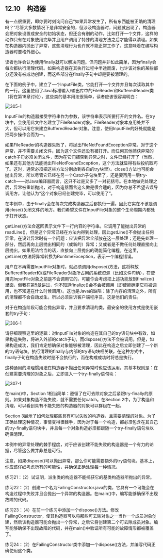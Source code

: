 ## 12.10　构造器

有一点很重要，即你要时刻询问自己“如果异常发生了，所有东西能被正确的清理吗？”尽管大多数情况下是非常安全的，但涉及构造器时，问题就出现了。构造器会把对象设置成安全的初始状态，但还会有别的动作，比如打开一个文件，这样的动作只有在对象使用完毕并且用户调用了特殊的清理方法之后才能得以清理。如果在构造器内抛出了异常，这些清理行为也许就不能正常工作了。这意味着在编写构造器时要格外细心。

读者也许会认为使用finally就可以解决问题。但问题并非如此简单，因为finally会每次都执行清理代码。如果构造器在其执行过程中半途而废，也许该对象的某些部分还没有被成功创建，而这些部分在finally子句中却是要被清理的。

在下面的例子中，建立了一个InputFile类，它能打开一个文件并且每次读取其中的一行。这里使用了Java标准输入/输出库中的FileReader和BufferedReader类（将在第18章讨论），这些类的基本用法很简单，读者应该很容易明白：

![305-1](../Images/image03041.jpeg)

InputFile的构造器接受字符串作为参数，该字符串表示所要打开的文件名。在try块中，会使用此文件名建立了FileReader对象。FileReader对象本身用处并不大，但可以用它来建立BufferedReader对象。注意，使用InputFile的好处就能是把两步操作合而为一。

如果FileReader的构造器失败了，将抛出FileNotFoundException异常。对于这个异常，并不需要关闭文件，因为这个文件还没有被打开。而任何其他捕获异常的catch子句必须关闭文件，因为在它们捕获到异常之时，文件已经打开了（当然，如果还有其他方法能抛出FileNotFoundException，这个方法就显得有些投机取巧了。这时，通常必须把这些方法分别放到各自的try块里）。close()方法也可能会抛出异常，所以尽管它已经在另一个Catch子句块里了，还是要再用一层try-catch——对Java编译器而言，这只不过是又多了一对花括号。在本地做完处理之后，异常被重新抛出，对于构造器而言这么做是很合适的，因为你总不希望去误导调用方，让他认为“这个对象已经创建完毕，可以使用了”。

在本例中，由于finally会在每次完成构造器之后都执行一遍，因此它实在不该是调用close()关闭文件的地方。我们希望文件在InputFile对象的整个生命周期内都处于打开状态。

getLine()方法会返回表示文件下一行内容的字符串。它调用了能抛出异常的readLine()，但是这个异常已经在方法内得到处理，因此getLine()不会抛出任何异常。在设计异常时有一个问题：应该把异常全部放在这一层处理；还是先处理一部分，然后再向上层抛出相同的（或新的）异常；又或者是不做任何处理直接向上层抛出。如果用法恰当的话，直接向上层抛出的确能简化编程。在这里，getLine()方法将异常转换为RuntimeException，表示一个编程错误。

用户在不再需要InputFile对象时，就必须调用dispose()方法，这将释放BufferedReader和/或FileReader对象所占用的系统资源（比如文件句柄），在使用完InputFile对象之前是不会调用它的。可能你会考虑把上述功能放到finalize()里面，但我在第5章讲过，你不知道finalize()会不会被调用（即使能确定它将被调用，也不知道在什么时候调用）。这也是Java的缺陷：除了内存的清理之外，所有的清理都不会自动发生。所以必须告诉客户端程序员，这是他们的责任。

对于在构造阶段可能会抛出异常，并且要求清理的类，最安全的使用方式是使用嵌套的try子句：

![306-1](../Images/image03042.jpeg)

请仔细观察这里的逻辑：对InputFile对象的构造在其自己的try语句块中有效，如果构造失败，将进入外部的catch子句，而dispose()方法不会被调用。但是，如果构造成功，我们肯定想确保对象能够被清理，因此在构造之后立即创建了一个新的try语句块。执行清理的finally与内部的try语句块相关联。在这种方式中，finally子句在构造失败时是不会执行的，而在构成成功时将总是执行。

这种通用的清理惯用法在构造器不抛出任何异常时也应该运用，其基本规则是：在创建需要清理的对象之后，立即进入一个try-finally语句块：

![307-1](../Images/image03043.jpeg)

在main()中，Section 1相当简单：遵循了在可去除对象之后紧跟try-finally的原则。如果对象构造不能失败，就不需要任何catch。在Section 2中，为了构造和清理，可以看到具有不能失败的构造器的对象可以群组在一起。

Section 3展示了如何处理那些具有可以失败的构造器，且需要清理的对象。为了正确处理这种情况，事情变得很棘手，因为对于每一个构造，都必须包含在其自己的try-finally语句块中，并且每一个对象构造必须都跟随一个try-finally语句块以确保清理。

本例中的异常处理的棘手程度，对于应该创建不能失败的构造器是一个有力的论据，尽管这么做并非总是可行。

注意，如果dispose()可以抛出异常，那么你可能需要额外的try语句块。基本上，你应该仔细考虑所有的可能性，并确保正确处理每一种情况。

练习21：（2）试证明，派生类的构造器不能捕获它的基类构造器所抛出的异常。

练习22：（2）创建一个名为FailingConstructor.java的类，它具有一个可能会在构造过程中失败并且会抛出一个异常的构造器。在main()中，编写能够确保不出现故障的代码。

练习23：（4）在前一个练习中添加一个dispose()方法。修改FailingConstructor，使其构造器可以将那些可去除对象之一当作一个成员对象创建，然后该构造器可能会抛出一个异常，之后它将创建第二个可去除成员对象。编写能够确保不出现故障的代码，并在main()中验证所有可能的故障情形都被覆盖了。

练习24：（2）在FailingConstructor类中添加一个dispose()方法，并编写代码正确使用这个类。